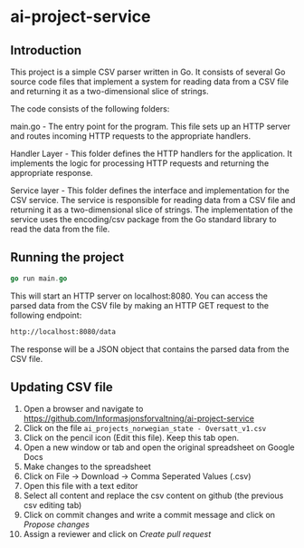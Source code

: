 # ai-project-service

## Introduction

This project is a simple CSV parser written in Go. It consists of several Go source code files that implement a system for reading data from a CSV file and returning it as a two-dimensional slice of strings.

The code consists of the following folders:

main.go - The entry point for the program. This file sets up an HTTP server and routes incoming HTTP requests to the appropriate handlers.

Handler Layer - This folder defines the HTTP handlers for the application. It implements the logic for processing HTTP requests and returning the appropriate response.

Service layer - This folder defines the interface and implementation for the CSV service. The service is responsible for reading data from a CSV file and returning it as a two-dimensional slice of strings. The implementation of the service uses the encoding/csv package from the Go standard library to read the data from the file.

## Running the project

```go
go run main.go
```

This will start an HTTP server on localhost:8080. You can access the parsed data from the CSV file by making an HTTP GET request to the following endpoint:

```bash
http://localhost:8080/data
```

The response will be a JSON object that contains the parsed data from the CSV file.

## Updating CSV file
1. Open a browser and navigate to https://github.com/Informasjonsforvaltning/ai-project-service
1. Click on the file `ai_projects_norwegian_state - Oversatt_v1.csv`
1. Click on the pencil icon (Edit this file). Keep this tab open.
1. Open a new window or tab and open the original spreadsheet on Google Docs
1. Make changes to the spreadsheet
1. Click on File -> Download -> Comma Seperated Values (.csv)
1. Open this file with a text editor
1. Select all content and replace the csv content on github (the previous csv editing tab)
1. Click on commit changes and write a commit message and click on *Propose changes*
1. Assign a reviewer and click on *Create pull request*
